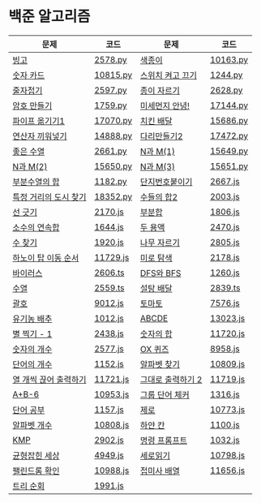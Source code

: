 # 백준 알고리즘

| 문제                                                         | 코드                        | 문제                                                       | 코드                        |
| ------------------------------------------------------------ | --------------------------- | ---------------------------------------------------------- | --------------------------- |
| [빙고](https://www.acmicpc.net/problem/2578)                 | [2578.py](./code/2578.py)   | [색종이](https://www.acmicpc.net/problem/10163)            | [10163.py](./code/10163.py) |
| [숫자 카드](https://www.acmicpc.net/problem/10815)           | [10815.py](./code/10815.py) | [스위치 켜고 끄기](https://www.acmicpc.net/problem/1244)   | [1244.py](./code/1244.py)   |
| [줄자접기](https://www.acmicpc.net/problem/2597)             | [2597.py](./code/2597.py)   | [종이 자르기](https://www.acmicpc.net/problem/2628)        | [2628.py](./code/2628.py)   |
| [암호 만들기](https://www.acmicpc.net/problem/1759)          | [1759.py](./code/1759.py)   | [미세먼지 안녕!](https://www.acmicpc.net/problem/17144)    | [17144.py](./code/17144.py) |
| [파이프 옮기기1](https://www.acmicpc.net/problem/17070)      | [17070.py](./code/17070.py) | [치킨 배달](https://www.acmicpc.net/problem/15686)         | [15686.py](./code/15686.py) |
| [연산자 끼워넣기](https://www.acmicpc.net/problem/14888)     | [14888.py](./code/14888.py) | [다리만들기2](https://www.acmicpc.net/problem/17472)       | [17472.py](./code/17472.py) |
| [좋은 수열](https://www.acmicpc.net/problem/2661)            | [2661.py](./code/2661.py)   | [N과 M(1)](https://www.acmicpc.net/problem/15649)          | [15649.py](./code/15649.py) |
| [N과 M(2)](https://www.acmicpc.net/problem/15650)            | [15650.py](./code/15650.py) | [N과 M(3)](https://www.acmicpc.net/problem/15651)          | [15651.py](./code/15651.py) |
| [부분수열의 합](https://www.acmicpc.net/problem/1182)        | [1182.py](./code/1182.py)   | [단지번호붙이기](https://www.acmicpc.net/problem/2667)     | [2667.js](./code/2667.js)   |
| [특정 거리의 도시 찾기](https://www.acmicpc.net/problem/18352) | [18352.py](./code/18352.py) | [수들의 합2](https://www.acmicpc.net/problem/2003)         | [2003.js](./code/2003.js)   |
| [선 긋기](https://www.acmicpc.net/problem/2170)              | [2170.js](./code/2170.js)   | [부분합](https://www.acmicpc.net/problem/1806)             | [1806.js](./code/1806.js)   |
| [소수의 연속합](https://www.acmicpc.net/problem/1644)        | [1644.js](./code/1644.js)   | [두 용액](https://www.acmicpc.net/problem/2470)            | [2470.js](./code/2470.js)   |
| [수 찾기](https://www.acmicpc.net/problem/1920)              | [1920.js](./code/1920.js)   | [나무 자르기](https://www.acmicpc.net/problem/2805)        | [2805.js](./code/2805.js)   |
| [하노이 탑 이동 순서](https://www.acmicpc.net/problem/11729) | [11729.js](./code/11729.js) | [미로 탐색](https://www.acmicpc.net/problem/2178)          | [2178.js](./code/2178.js)   |
| [바이러스](https://www.acmicpc.net/problem/2606)             | [2606.ts](./code/2606.ts)   | [DFS와 BFS](https://www.acmicpc.net/problem/1260)          | [1260.js](./code/1260.js)   |
| [수열](https://www.acmicpc.net/problem/2559)                 | [2559.ts](./code/2559.ts)   | [설탕 배달](https://www.acmicpc.net/problem/2839)          | [2839.ts](./code/2839.ts)   |
| [괄호](https://www.acmicpc.net/problem/9012)                 | [9012.js](./code/9012.js)   | [토마토](https://www.acmicpc.net/problem/7576)             | [7576.js](./code/7576.js)   |
| [유기농 배추](https://www.acmicpc.net/problem/1012)          | [1012.js](./code/1012.js)   | [ABCDE](https://www.acmicpc.net/problem/13023)             | [13023.js](./code/13023.js) |
| [별 찍기 - 1](https://www.acmicpc.net/problem/2438)          | [2438.js](./code/2438.js)   | [숫자의 합](https://www.acmicpc.net/problem/11720)         | [11720.js](./code/11720.js) |
| [숫자의 개수](https://www.acmicpc.net/problem/2577)          | [2577.js](./code/2577.js)   | [OX 퀴즈](https://www.acmicpc.net/problem/8958)            | [8958.js](./code/8958.js)   |
| [단어의 개수](https://www.acmicpc.net/problem/1152)          | [1152.js](./code/1152.js)   | [알파벳 찾기](https://www.acmicpc.net/problem/10809)       | [10809.js](./code/10809.js) |
| [열 개씩 끊어 출력하기](https://www.acmicpc.net/problem/11721) | [11721.js](./code/11721.js) | [그대로 출력하기 2](https://www.acmicpc.net/problem/11719) | [11719.js](./code/11719.js) |
| [A+B-6](https://www.acmicpc.net/problem/10953)               | [10953.js](./code/10953.js) | [그룹 단어 체커](https://www.acmicpc.net/problem/1316)     | [1316.js](./code/1316.js)   |
| [단어 공부](https://www.acmicpc.net/problem/1157)            | [1157.js](./code/1157.js)   | [제로](https://www.acmicpc.net/problem/10773)              | [10773.js](./code/10773.js) |
| [알파벳 개수](https://www.acmicpc.net/problem/10808)         | [10808.js](./code/10808.js) | [하얀 칸](https://www.acmicpc.net/problem/1100)            | [1100.js](./code/1100.js)   |
| [KMP](https://www.acmicpc.net/problem/2902)                  | [2902.js](./code/2902.js)   | [명령 프롬프트](https://www.acmicpc.net/problem/1032)      | [1032.js](./code/1032.js)   |
| [균형잡힌 세상](https://www.acmicpc.net/problem/4949)        | [4949.js](./code/4949.js)   | [세로읽기](https://www.acmicpc.net/problem/10798)          | [10798.js](./code/10798.js) |
| [팰린드롬 확인](https://www.acmicpc.net/problem/10988)       | [10988.js](./code/10988.js) | [접미사 배열](https://www.acmicpc.net/problem/11656)       | [11656.js](./code/11656.js) |
| [트리 순회](https://www.acmicpc.net/problem/1991)            | [1991.js](./code/1991.js)   |                                                            |                             |



